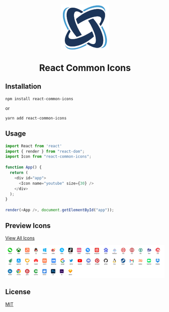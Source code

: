 <p align="center">
  <img src="images/logo.png" align="center" width="150px" />
</p>

<h1 align="center">React Common Icons</h1>

## Installation

```
npm install react-common-icons
```

or

```
yarn add react-common-icons
```

## Usage

```js
import React from 'react'
import { render } from "react-dom";
import Icon from "react-common-icons";

function App() {
  return (
    <div id="app">
      <Icon name="youtube" size={30} />
    </div>
  );
}

render(<App />, document.getElementById("app"));
```
## Preview Icons

[View All Icons](https://react-common-icons.vercel.app)

<img src="images/icons.png" />

## License

[MIT](https://github.com/ruilisi/react-common-icons/blob/master/LICENSE.md)
